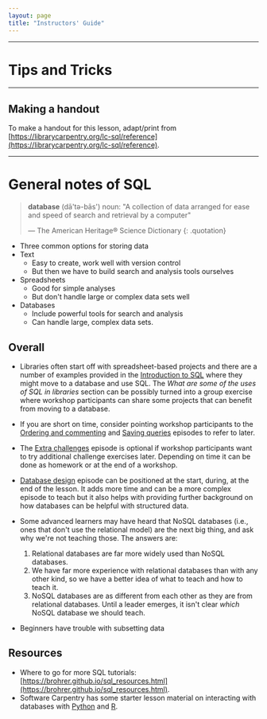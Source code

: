 ```yaml
---
layout: page
title: "Instructors' Guide"
---
```


____
# Tips and Tricks

____
## Making a handout

To make a handout for this lesson, adapt/print from [https://librarycarpentry.org/lc-sql/reference](https://librarycarpentry.org/lc-sql/reference).

____
# General notes of SQL

> **database** (dā'tə-bās') noun:
> "A collection of data arranged for ease and speed of search and retrieval by a computer"
>
> — The American Heritage® Science Dictionary
{: .quotation}

*   Three common options for storing data
*   Text
    *   Easy to create, work well with version control
    *   But then we have to build search and analysis tools ourselves
*   Spreadsheets
    *   Good for simple analyses
    *   But don't handle large or complex data sets well
*   Databases
    *   Include powerful tools for search and analysis
    *   Can handle large, complex data sets.

## Overall

* Libraries often start off with spreadsheet-based projects and there are a number of examples provided in the [Introduction to SQL](https://librarycarpentry.org/lc-sql/01-introduction/index.html) where they might move to a database and use SQL. The _What are some of the uses of SQL in libraries_ section can be possibly turned into a group exercise where workshop participants can share some projects that can benefit from moving to a database. 

* If you are short on time, consider pointing workshop participants to the [Ordering and commenting](https://librarycarpentry.org/lc-sql/05-ordering-commenting/index.html) and [Saving queries](https://librarycarpentry.org/lc-sql/07-saving-queries/index.html) episodes to refer to later. 

* The [Extra challenges](https://librarycarpentry.org/lc-sql/10-extra-challenges/index.html) episode is optional if workshop participants want to try additional challenge exercises later. Depending on time it can be done as homework or at the end of a workshop.

* [Database design](https://librarycarpentry.org/lc-sql/08-database-design/index.html) episode can be positioned at the start, during, at the end of the lesson. It adds more time and can be a more complex episode to teach but it also helps with providing further background on how databases can be helpful with structured data.

* Some advanced learners may have heard that NoSQL databases (i.e., ones that don't use the relational model) are the next big thing, and ask why we're not teaching those.
    The answers are:
    1.  Relational databases are far more widely used than NoSQL databases.
    2.  We have far more experience with relational databases than with any other kind,
        so we have a better idea of what to teach and how to teach it.
    3.  NoSQL databases are as different from each other as they are from relational databases.
        Until a leader emerges, it isn't clear *which* NoSQL database we should teach.
        
 * Beginners have trouble with subsetting data

## Resources

* Where to go for more SQL tutorials: [https://brohrer.github.io/sql_resources.html](https://brohrer.github.io/sql_resources.html).
* Software Carpentry has some starter lesson material on interacting with databases with [Python](https://swcarpentry.github.io/sql-novice-survey/10-prog/index.html) and [R](https://swcarpentry.github.io/sql-novice-survey/11-prog-R/index.html).
